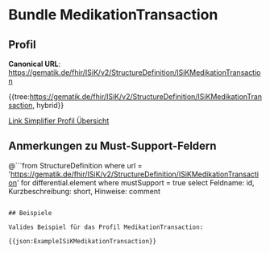 # Bundle MedikationTransaction

## Profil

**Canonical URL**: https://gematik.de/fhir/ISiK/v2/StructureDefinition/ISiKMedikationTransaction

{{tree:https://gematik.de/fhir/ISiK/v2/StructureDefinition/ISiKMedikationTransaction, hybrid}}

[Link Simplifier Profil Übersicht](https://gematik.de/fhir/ISiK/v2/StructureDefinition/ISiKMedikationTransaction)

## Anmerkungen zu Must-Support-Feldern

@```from
	StructureDefinition
where
    url = 'https://gematik.de/fhir/ISiK/v2/StructureDefinition/ISiKMedikationTransaction'
for differential.element
where mustSupport = true
select
	Feldname: id, Kurzbeschreibung: short, Hinweise: comment
```

## Beispiele

Valides Beispiel für das Profil MedikationTransaction:

{{json:ExampleISiKMedikationTransaction}}
